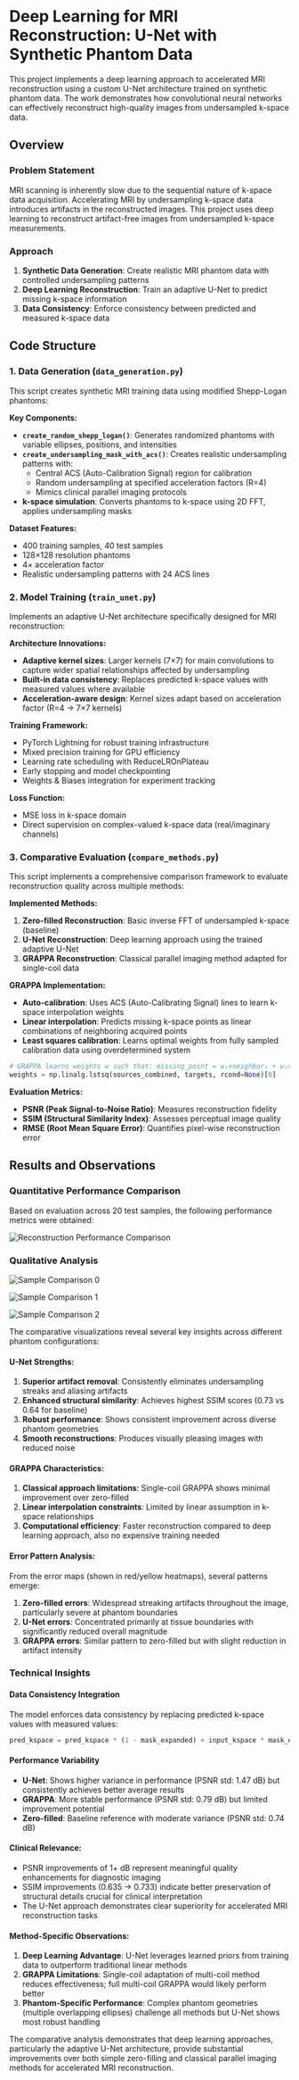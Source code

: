 # Deep Learning for MRI Reconstruction: U-Net with Synthetic Phantom Data

This project implements a deep learning approach to accelerated MRI reconstruction using a custom U-Net architecture trained on synthetic phantom data. The work demonstrates how convolutional neural networks can effectively reconstruct high-quality images from undersampled k-space data.

## Overview

### Problem Statement
MRI scanning is inherently slow due to the sequential nature of k-space data acquisition. Accelerating MRI by undersampling k-space data introduces artifacts in the reconstructed images. This project uses deep learning to reconstruct artifact-free images from undersampled k-space measurements.

### Approach
1. **Synthetic Data Generation**: Create realistic MRI phantom data with controlled undersampling patterns
2. **Deep Learning Reconstruction**: Train an adaptive U-Net to predict missing k-space information
3. **Data Consistency**: Enforce consistency between predicted and measured k-space data

## Code Structure

### 1. Data Generation (`data_generation.py`)

This script creates synthetic MRI training data using modified Shepp-Logan phantoms:

**Key Components:**
- **`create_random_shepp_logan()`**: Generates randomized phantoms with variable ellipses, positions, and intensities
- **`create_undersampling_mask_with_acs()`**: Creates realistic undersampling patterns with:
  - Central ACS (Auto-Calibration Signal) region for calibration
  - Random undersampling at specified acceleration factors (R=4)
  - Mimics clinical parallel imaging protocols
- **k-space simulation**: Converts phantoms to k-space using 2D FFT, applies undersampling masks

**Dataset Features:**
- 400 training samples, 40 test samples
- 128×128 resolution phantoms
- 4× acceleration factor
- Realistic undersampling patterns with 24 ACS lines

### 2. Model Training (`train_unet.py`)

Implements an adaptive U-Net architecture specifically designed for MRI reconstruction:

**Architecture Innovations:**
- **Adaptive kernel sizes**: Larger kernels (7×7) for main convolutions to capture wider spatial relationships affected by undersampling
- **Built-in data consistency**: Replaces predicted k-space values with measured values where available
- **Acceleration-aware design**: Kernel sizes adapt based on acceleration factor (R=4 → 7×7 kernels)

**Training Framework:**
- PyTorch Lightning for robust training infrastructure
- Mixed precision training for GPU efficiency
- Learning rate scheduling with ReduceLROnPlateau
- Early stopping and model checkpointing
- Weights & Biases integration for experiment tracking

**Loss Function:**
- MSE loss in k-space domain
- Direct supervision on complex-valued k-space data (real/imaginary channels)

### 3. Comparative Evaluation (`compare_methods.py`)

This script implements a comprehensive comparison framework to evaluate reconstruction quality across multiple methods:

**Implemented Methods:**
1. **Zero-filled Reconstruction**: Basic inverse FFT of undersampled k-space (baseline)
2. **U-Net Reconstruction**: Deep learning approach using the trained adaptive U-Net
3. **GRAPPA Reconstruction**: Classical parallel imaging method adapted for single-coil data

**GRAPPA Implementation:**
- **Auto-calibration**: Uses ACS (Auto-Calibrating Signal) lines to learn k-space interpolation weights
- **Linear interpolation**: Predicts missing k-space points as linear combinations of neighboring acquired points
- **Least squares calibration**: Learns optimal weights from fully sampled calibration data using overdetermined system
```python
# GRAPPA learns weights w such that: missing_point = w₁×neighbor₁ + w₂×neighbor₂ + ...
weights = np.linalg.lstsq(sources_combined, targets, rcond=None)[0]
```
**Evaluation Metrics:**
- **PSNR (Peak Signal-to-Noise Ratio)**: Measures reconstruction fidelity
- **SSIM (Structural Similarity Index)**: Assesses perceptual image quality
- **RMSE (Root Mean Square Error)**: Quantifies pixel-wise reconstruction error

## Results and Observations

### Quantitative Performance Comparison

Based on evaluation across 20 test samples, the following performance metrics were obtained:

![Reconstruction Performance Comparison](Plots/performance_comparison.png)

### Qualitative Analysis

![Sample Comparison 0](Plots/comparison_sample_0.png)

![Sample Comparison 1](Plots/comparison_sample_1.png)

![Sample Comparison 2](Plots/comparison_sample_2.png)

The comparative visualizations reveal several key insights across different phantom configurations:

#### U-Net Strengths:
1. **Superior artifact removal**: Consistently eliminates undersampling streaks and aliasing artifacts
2. **Enhanced structural similarity**: Achieves highest SSIM scores (0.73 vs 0.64 for baseline)
3. **Robust performance**: Shows consistent improvement across diverse phantom geometries
4. **Smooth reconstructions**: Produces visually pleasing images with reduced noise

#### GRAPPA Characteristics:
1. **Classical approach limitations**: Single-coil GRAPPA shows minimal improvement over zero-filled
3. **Linear interpolation constraints**: Limited by linear assumption in k-space relationships
4. **Computational efficiency**: Faster reconstruction compared to deep learning approach, also no expensive training needed

#### Error Pattern Analysis:
From the error maps (shown in red/yellow heatmaps), several patterns emerge:

1. **Zero-filled errors**: Widespread streaking artifacts throughout the image, particularly severe at phantom boundaries
2. **U-Net errors**: Concentrated primarily at tissue boundaries with significantly reduced overall magnitude
3. **GRAPPA errors**: Similar pattern to zero-filled but with slight reduction in artifact intensity

### Technical Insights

#### Data Consistency Integration
The model enforces data consistency by replacing predicted k-space values with measured values:
```python
pred_kspace = pred_kspace * (1 - mask_expanded) + input_kspace * mask_expanded
```
#### Performance Variability
- **U-Net**: Shows higher variance in performance (PSNR std: 1.47 dB) but consistently achieves better average results
- **GRAPPA**: More stable performance (PSNR std: 0.79 dB) but limited improvement potential
- **Zero-filled**: Baseline reference with moderate variance (PSNR std: 0.74 dB)

#### Clinical Relevance:
- PSNR improvements of 1+ dB represent meaningful quality enhancements for diagnostic imaging
- SSIM improvements (0.635 → 0.733) indicate better preservation of structural details crucial for clinical interpretation
- The U-Net approach demonstrates clear superiority for accelerated MRI reconstruction tasks

#### Method-Specific Observations:
1. **Deep Learning Advantage**: U-Net leverages learned priors from training data to outperform traditional linear methods
2. **GRAPPA Limitations**: Single-coil adaptation of multi-coil method reduces effectiveness; full multi-coil GRAPPA would likely perform better
3. **Phantom-Specific Performance**: Complex phantom geometries (multiple overlapping ellipses) challenge all methods but U-Net shows most robust handling

The comparative analysis demonstrates that deep learning approaches, particularly the adaptive U-Net architecture, provide substantial improvements over both simple zero-filling and classical parallel imaging methods for accelerated MRI reconstruction.